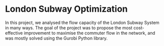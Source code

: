 # London Subway Optimization
In this project, we analysed the flow capacity of the London Subway System in many ways. The goal of the project was to propose the most cost-effective improvement to maximise the commuter flow in the network, and was mostly solved using the Gurobi Python library.
